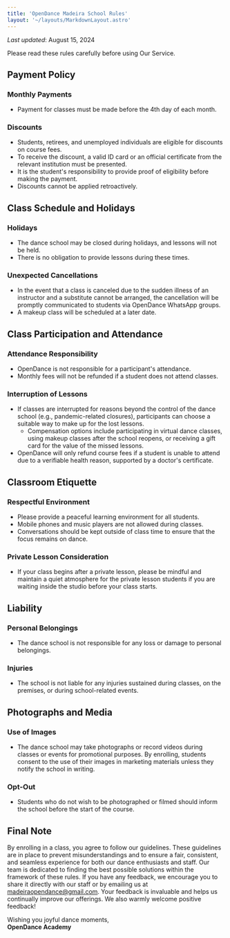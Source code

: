 ```yaml
---
title: 'OpenDance Madeira School Rules'
layout: '~/layouts/MarkdownLayout.astro'
---
```


_Last updated_: August 15, 2024

Please read these rules carefully before using Our Service.

## Payment Policy

### Monthly Payments

- Payment for classes must be made before the 4th day of each month.

### Discounts

- Students, retirees, and unemployed individuals are eligible for discounts on course fees.
- To receive the discount, a valid ID card or an official certificate from the relevant institution must be presented.
- It is the student's responsibility to provide proof of eligibility before making the payment.
- Discounts cannot be applied retroactively.

## Class Schedule and Holidays

### Holidays

- The dance school may be closed during holidays, and lessons will not be held.
- There is no obligation to provide lessons during these times.

### Unexpected Cancellations

- In the event that a class is canceled due to the sudden illness of an instructor and a substitute cannot be arranged, the cancellation will be promptly communicated to students via OpenDance WhatsApp groups.
- A makeup class will be scheduled at a later date.

## Class Participation and Attendance

### Attendance Responsibility

- OpenDance is not responsible for a participant's attendance.
- Monthly fees will not be refunded if a student does not attend classes.

### Interruption of Lessons

- If classes are interrupted for reasons beyond the control of the dance school (e.g., pandemic-related closures), participants can choose a suitable way to make up for the lost lessons.
  - Compensation options include participating in virtual dance classes, using makeup classes after the school reopens, or receiving a gift card for the value of the missed lessons.
- OpenDance will only refund course fees if a student is unable to attend due to a verifiable health reason, supported by a doctor's certificate.

## Classroom Etiquette

### Respectful Environment

- Please provide a peaceful learning environment for all students.
- Mobile phones and music players are not allowed during classes.
- Conversations should be kept outside of class time to ensure that the focus remains on dance.

### Private Lesson Consideration

- If your class begins after a private lesson, please be mindful and maintain a quiet atmosphere for the private lesson students if you are waiting inside the studio before your class starts.

## Liability

### Personal Belongings

- The dance school is not responsible for any loss or damage to personal belongings.

### Injuries

- The school is not liable for any injuries sustained during classes, on the premises, or during school-related events.

## Photographs and Media

### Use of Images

- The dance school may take photographs or record videos during classes or events for promotional purposes. By enrolling, students consent to the use of their images in marketing materials unless they notify the school in writing.

### Opt-Out

- Students who do not wish to be photographed or filmed should inform the school before the start of the course.

## Final Note

By enrolling in a class, you agree to follow our guidelines. These guidelines are in place to prevent misunderstandings and to ensure a fair, consistent, and seamless experience for both our dance enthusiasts and staff. Our team is dedicated to finding the best possible solutions within the framework of these rules. If you have any feedback, we encourage you to share it directly with our staff or by emailing us at madeiraopendance@gmail.com. Your feedback is invaluable and helps us continually improve our offerings. We also warmly welcome positive feedback!

Wishing you joyful dance moments,  
**OpenDance Academy**

